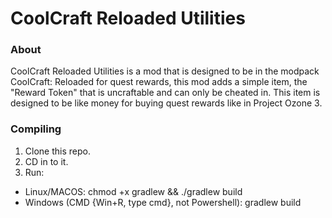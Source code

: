 # CoolCraft Reloaded Utilities

### About
CoolCraft Reloaded Utilities is a mod that is designed to be in the modpack CoolCraft: Reloaded for quest rewards, this mod adds a simple item, the "Reward Token" that is uncraftable and can only be cheated in. This item is designed to be like money for buying quest rewards like in Project Ozone 3.

### Compiling
1. Clone this repo.
2. CD in to it.
3. Run:
  * Linux/MACOS: chmod +x gradlew && ./gradlew build
  * Windows (CMD {Win+R, type cmd}, not Powershell): gradlew build
